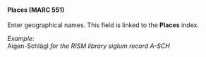 #### **Places (MARC 551)**

Enter geographical names. This field is linked to the **Places** index. &nbsp;

_Example_:  
Aigen-Schlägl&nbsp;_for the RISM library siglum&nbsp;record A-SCH_